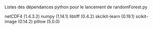 Listes des dépendances python pour le lancement de randomForest.py

netCDF4 (1.4.3.2)
numpy (1.14.1)
libtiff (0.4.2)
skcikit-learn (0.19.1)
scikit-image (0.14.2)
pillow (5.0.0)
